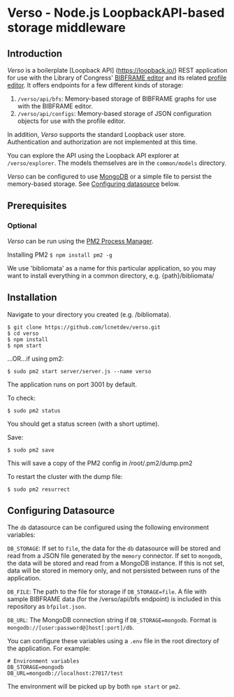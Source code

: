 # Verso - Node.js LoopbackAPI-based storage middleware

## Introduction

_Verso_ is a boilerplate [Loopback API] (https://loopback.io/) REST application for use with the Library of Congress' [BIBFRAME editor](https://github.com/lcnetdev/bfe) and its related [profile editor](https://github.com/lcnetdev/profile-edit). It offers endpoints for a few different kinds of storage:

1. `/verso/api/bfs`: Memory-based storage of BIBFRAME graphs for use with the BIBFRAME editor.
2. `/verso/api/configs`: Memory-based storage of JSON configuration objects for use with the profile editor.

In addition, _Verso_ supports the standard Loopback user store. Authentication and authorization are not implemented at this time.

You can explore the API using the Loopback API explorer at `/verso/explorer`. The models themselves are in the `common/models` directory.

_Verso_ can be configured to use [MongoDB](https://www.mongodb.com/) or a simple file to persist the memory-based storage. See [Configuring datasource](#configuring-datasource) below.

## Prerequisites

### Optional
_Verso_ can be run using the [PM2 Process Manager](http://pm2.keymetrics.io/).

Installing PM2
```$ npm install pm2 -g```

We use 'bibliomata' as a name for this particular application, so you may want to install everything in a common directory, e.g. {path}/bibliomata/

## Installation

Navigate to your directory you created (e.g. /bibliomata).

```
$ git clone https://github.com/lcnetdev/verso.git
$ cd verso
$ npm install
$ npm start
```

...OR...if using pm2:

```
$ sudo pm2 start server/server.js --name verso
```

The application runs on port 3001 by default.

To check:
```
$ sudo pm2 status
```

You should get a status screen (with a short uptime).

Save:

```
$ sudo pm2 save 
```

This will save a copy of the PM2 config in /root/.pm2/dump.pm2

To restart the cluster with the dump file:

```
$ sudo pm2 resurrect
```

## Configuring Datasource

The `db` datasource can be configured using the following environment variables:

`DB_STORAGE`: If set to `file`, the data for the `db` datasource will be stored and read from a JSON file generated by the `memory` connector. If set to `mongodb`, the data will be stored and read from a MongoDB instance. If this is not set, data will be stored in memory only, and not persisted between runs of the application.

`DB_FILE`: The path to the file for storage if `DB_STORAGE=file`. A file with sample BIBFRAME data (for the /verso/api/bfs endpoint) is included in this repository as `bfpilot.json`.

`DB_URL`: The MongoDB connection string if `DB_STORAGE=mongodb`. Format is `mongodb://[user:password@]host[:port]/db`.

You can configure these variables using a `.env` file in the root directory of the application. For example:

```
# Environment variables
DB_STORAGE=mongodb
DB_URL=mongodb://localhost:27017/test
```

The environment will be picked up by both `npm start` or `pm2`.
